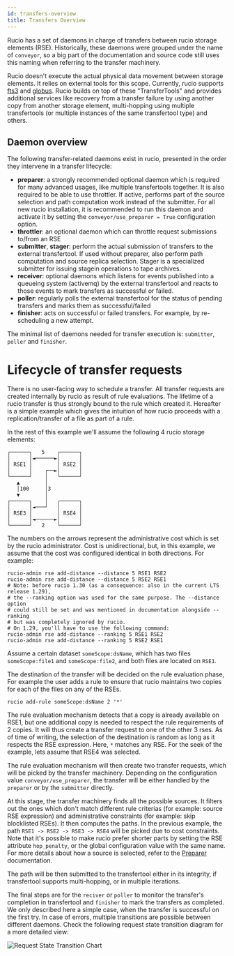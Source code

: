 ```yaml
---
id: transfers-overview
title: Transfers Overview
---
```


Rucio has a set of daemons in charge of transfers between rucio storage elements
(RSE). Historically, these daemons were grouped under the name of `conveyor`,
so a big part of the documentation and source code still uses this naming
when referring to the transfer machinery.

Rucio doesn't execute the actual physical data movement between storage
elements. It relies on external tools for this scope. Currently, rucio supports
[fts3](https://fts3-docs.web.cern.ch/fts3-docs/docs/overview.html) and
[globus](https://www.globus.org/data-transfer). Rucio builds on top of these
"TransferTools" and provides additional services like recovery from a transfer
failure by using another copy from another storage element, multi-hopping
using multiple transfertools (or multiple instances of the same transfertool
type) and others.

## Daemon overview

The following transfer-related daemons exist in rucio, presented in the order
they intervene in a transfer lifecycle:

- **preparer**: a strongly recommended optional daemon which is required for
  many advanced usages, like multiple transfertools together.
  It is also required to be able to use throttler. If active, performs part
  of the source selection and path computation work instead of the submitter.
  For all new rucio installation, it is recommended to run this daemon and
  activate it by setting the `conveyor/use_preparer = True` configuration
  option.
- **throttler**: an optional daemon which can throttle request submissions
  to/from an RSE
- **submitter**, **stager**: perform the actual submission of transfers to the
  external transfertool. If used without preparer, also perform path computation
  and source replica selection. Stager is a specialized submitter for issuing
  stagein operations to tape archives.
- **receiver**: optional daemons which listens for events published into a
  queueing system (activemq) by the external transfertool and reacts to those
  events to mark transfers as successful or failed.
- **poller**: regularly polls the external transfertool for the status of
  pending transfers and marks them as successful/failed
- **finisher**: acts on successful or failed transfers. For example, by
  re-scheduling a new attempt.

The minimal list of daemons needed for transfer execution is:
`submitter`, `poller` and `finisher`.

# Lifecycle of transfer requests

There is no user-facing way to schedule a transfer. All transfer requests are
created internally by rucio as result of rule evaluations. The lifetime of a
rucio transfer is thus strongly bound to the rule which created it.
Hereafter is a simple example which gives the intuition of how rucio proceeds
with a replication/transfer of a file as part of a rule.

In the rest of this example we'll assume the following 4 rucio storage
elements:

```text
┌──────┐   5    ┌──────┐
│      │◄──────►│      │
│ RSE1 │        │ RSE2 │
│      │    ┌──►│      │
└──────┘    │   └──────┘
   ▲        │
   │100     │3
   ▼        │
┌──────┐    │   ┌──────┐
│      │◄───┘   │      │
│ RSE3 │        │ RSE4 │
│      │◄──────►│      │
└──────┘   2    └──────┘
```

The numbers on the arrows represent the administrative cost which is set
by the rucio administrator. Cost is unidirectional, but, in this example,
we assume that the cost was configured identical in both directions.
For example:

```shell
rucio-admin rse add-distance --distance 5 RSE1 RSE2
rucio-admin rse add-distance --distance 5 RSE2 RSE1
# Note: before rucio 1.30 (as a consequence: also in the current LTS release 1.29),
# the --ranking option was used for the same purpose. The --distance option
# could still be set and was mentioned in documentation alongside --ranking
# but was completely ignored by rucio.
# On 1.29, you'll have to use the following command:
rucio-admin rse add-distance --ranking 5 RSE1 RSE2
rucio-admin rse add-distance --ranking 5 RSE2 RSE1
```

Assume a certain dataset `someScope:dsName`, which has two files
`someScope:file1` and `someScope:file2`, and both files are located on `RSE1`.

The destination of the transfer will be decided on the rule evaluation phase,
For example the user adds a rule to ensure that rucio maintains two copies
for each of the files on any of the RSEs.

```shell
rucio add-rule someScope:dsName 2 '*'
```

The rule evaluation mechanism detects that a copy is already available
on RSE1, but one additional copy is needed to respect the rule requirements of
2 copies. It will thus create a transfer request to one of the other 3 rses.
As of time of writing, the selection of the destination is random as
long as it respects the RSE expression. Here, `*` matches any RSE.
For the seek of the example, lets assume that RSE4 was selected.

The rule evaluation mechanism will then create two transfer requests, which
will be picked by the transfer machinery. Depending on the configuration value
`conveyor/use_preparer`, the transfer will be either handled by the `preparer`
or by the `submitter` directly.

At this stage, the transfer machinery finds all the possible sources. It
filters out the ones which don't match different rule criterias (for example:
source RSE expression) and administrative constraints (for example:
skip blocklisted RSEs). It then computes the paths. In the previous example,
the path `RSE1 -> RSE2 -> RSE3 -> RSE4` will be picked due to cost constraints.
Note that it's possible to make rucio prefer shorter parts by setting the RSE
attribute `hop_penalty`, or the global configuration value with the same name.
For more details about how a source is selected, refer to the [Preparer](transfers_preparer.md)
documentation.

The path will be then submitted to the transfertool either in its integrity,
if transfertool supports multi-hopping, or in multiple iterations.

The final steps are for the `reciver` or `poller` to monitor the transfer's
completion in transfertool and `finisher` to mark the transfers as completed.
We only described here a simple case, when the transfer is successful on the
first try. In case of errors, multiple transitions are possible between
different daemons. Check the following request state transition diagram
for a more detailed view:

![Request State Transition Chart](/img/request_state_transition_chart.svg)
